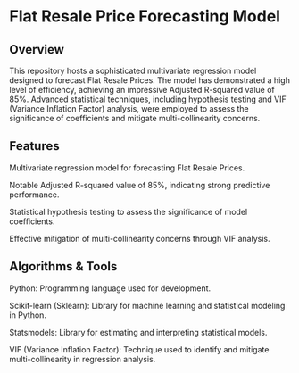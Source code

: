# Flat Resale Price Forecasting Model

## Overview

This repository hosts a sophisticated multivariate regression model designed to forecast Flat Resale Prices. The model has demonstrated a high level of efficiency, achieving an impressive Adjusted R-squared value of 85%. Advanced statistical techniques, including hypothesis testing and VIF (Variance Inflation Factor) analysis, were employed to assess the significance of coefficients and mitigate multi-collinearity concerns.

## Features

Multivariate regression model for forecasting Flat Resale Prices.

Notable Adjusted R-squared value of 85%, indicating strong predictive performance.

Statistical hypothesis testing to assess the significance of model coefficients.

Effective mitigation of multi-collinearity concerns through VIF analysis.

## Algorithms & Tools

Python: Programming language used for development.

Scikit-learn (Sklearn): Library for machine learning and statistical modeling in Python.

Statsmodels: Library for estimating and interpreting statistical models.

VIF (Variance Inflation Factor): Technique used to identify and mitigate multi-collinearity in regression analysis.
